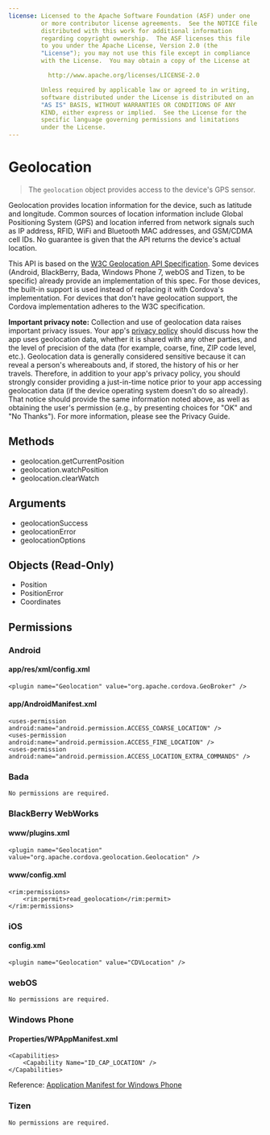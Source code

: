 ```yaml
---
license: Licensed to the Apache Software Foundation (ASF) under one
         or more contributor license agreements.  See the NOTICE file
         distributed with this work for additional information
         regarding copyright ownership.  The ASF licenses this file
         to you under the Apache License, Version 2.0 (the
         "License"); you may not use this file except in compliance
         with the License.  You may obtain a copy of the License at

           http://www.apache.org/licenses/LICENSE-2.0

         Unless required by applicable law or agreed to in writing,
         software distributed under the License is distributed on an
         "AS IS" BASIS, WITHOUT WARRANTIES OR CONDITIONS OF ANY
         KIND, either express or implied.  See the License for the
         specific language governing permissions and limitations
         under the License.
---
```


Geolocation
===========

> The `geolocation` object provides access to the device's GPS sensor.

Geolocation provides location information for the device, such as latitude and longitude. Common sources of location information include Global Positioning System (GPS) and location inferred from network signals such as IP address, RFID, WiFi and Bluetooth MAC addresses, and GSM/CDMA cell IDs. No guarantee is given that the API returns the device's actual location.

This API is based on the [W3C Geolocation API Specification](http://dev.w3.org/geo/api/spec-source.html).  Some devices (Android, BlackBerry, Bada, Windows Phone 7, webOS and Tizen, to be specific) already provide an implementation of this spec.  For those devices, the built-in support is used instead of replacing it with Cordova's implementation.  For devices that don't have geolocation support, the Cordova implementation adheres to the W3C specification.

**Important privacy note:** Collection and use of geolocation data raises important privacy issues.  Your app's [privacy policy](guide_getting-started_index.md.html) should discuss how the app uses geolocation data, whether it is shared with any other parties, and the level of precision of the data (for example, coarse, fine, ZIP code level, etc.).  Geolocation data is generally considered sensitive because it can reveal a person's whereabouts and, if stored, the history of his or her travels.  Therefore, in addition to your app's privacy policy, you should strongly consider providing a just-in-time notice prior to your app accessing geolocation data (if the device operating system doesn't do so already).  That notice should provide the same information noted above, as well as obtaining the user's permission (e.g., by presenting choices for "OK" and "No Thanks").  For more information, please see the Privacy Guide.

Methods
-------

- geolocation.getCurrentPosition
- geolocation.watchPosition
- geolocation.clearWatch


Arguments
---------

- geolocationSuccess
- geolocationError
- geolocationOptions

Objects (Read-Only)
-------------------

- Position
- PositionError
- Coordinates

Permissions
-----------

### Android

#### app/res/xml/config.xml

    <plugin name="Geolocation" value="org.apache.cordova.GeoBroker" />

#### app/AndroidManifest.xml

    <uses-permission android:name="android.permission.ACCESS_COARSE_LOCATION" />
    <uses-permission android:name="android.permission.ACCESS_FINE_LOCATION" />
    <uses-permission android:name="android.permission.ACCESS_LOCATION_EXTRA_COMMANDS" />

### Bada

    No permissions are required.

### BlackBerry WebWorks

#### www/plugins.xml

    <plugin name="Geolocation" value="org.apache.cordova.geolocation.Geolocation" />

#### www/config.xml

    <rim:permissions>
        <rim:permit>read_geolocation</rim:permit>
    </rim:permissions>

### iOS

#### config.xml

    <plugin name="Geolocation" value="CDVLocation" />

### webOS

    No permissions are required.

### Windows Phone

#### Properties/WPAppManifest.xml

    <Capabilities>
        <Capability Name="ID_CAP_LOCATION" />
    </Capabilities>

Reference: [Application Manifest for Windows Phone](http://msdn.microsoft.com/en-us/library/ff769509%28v=vs.92%29.aspx)

### Tizen

    No permissions are required.
